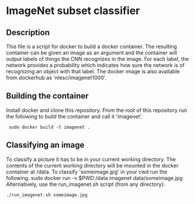 # ImageNet subset classifier

## Description
This file is a script for docker to build a docker container. The resulting container 
can be given an image as an argument and the container will output labels of things
the CNN recognizes in the image. For each label, the network provides a probability
which indicates how sure the network is of recognizing an object with that label.
The docker image is also available from dockerhub as 'nlesc/imagenet1000'.

## Building the container
Install docker and clone this repository. From the root of this repository run the 
following to build the container and call it 'imagenet'.

     sudo docker build -t imagenet .
 
## Classifying an image
To classify a picture it has to be in your current working directory. The contents of
the current working directory will be mounted in the docker container at /data. To 
classify 'someimage.jpg' in your cwd run the following.
sudo docker run -v $PWD:/data imagenet data/someimage.jpg
Alternatively, use the run_imagenet.sh script (from any directory):

    ./run_imagenet.sh someimage.jpg
